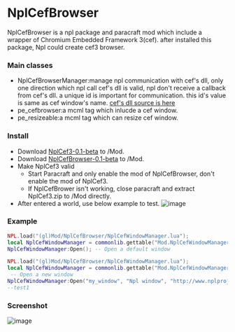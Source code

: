 # NplCefBrowser
NplCefBrowser is a npl package and paracraft mod which include a wrapper of Chromium Embedded Framework 3(cef). after installed this package, Npl could create cef3 browser.
### Main classes
- NplCefBrowserManager:manage npl communication with cef's dll, only one direction which npl call cef's dll is valid,
					   npl don't receive a callback from cef's dll. a unique id is important for communication. this id's value is same as cef window's name.
					   [cef's dll source is here](https://github.com/tatfook/NplCefBrowserDev)
- pe_cefbrowser:a mcml tag which inlucde a cef window.
- pe_resizeable:a mcml tag which can resize cef window.

### Install
- Download [NplCef3-0.1-beta](https://github.com/NPLPackages/NplCef3/releases/download/0.1-beta/NplCef3.zip) to /Mod.
- Download [NplCefBrowser-0.1-beta](https://github.com/NPLPackages/NplCefBrowser/releases/download/0.1-beta/NplCefBrowser.zip) to /Mod.
- Make NplCef3 valid
  - Start Paracraft and only enable the mod of NplCefBrowser, don't enable the mod of NplCef3.
  - If NplCefBrower isn't working, close paracraft and extract NplCef3.zip to /Mod directly. 
- After entered a world, use below example to test.
![image](https://cloud.githubusercontent.com/assets/5885941/22096783/6d7f80a0-de58-11e6-86f5-e4f03fb56518.png)

### Example
```lua
NPL.load("(gl)Mod/NplCefBrowser/NplCefWindowManager.lua");
local NplCefWindowManager = commonlib.gettable("Mod.NplCefWindowManager");
NplCefWindowManager:Open(); -- Open a default window
```
```lua
NPL.load("(gl)Mod/NplCefBrowser/NplCefWindowManager.lua");
local NplCefWindowManager = commonlib.gettable("Mod.NplCefWindowManager");
 -- Open a new window
NplCefWindowManager:Open("my_window", "Npl window", "http://www.nplproject.com/", "_lt", 100, 100, 800, 560);
--test1
```
### Screenshot
![image](https://cloud.githubusercontent.com/assets/5885941/21758468/168ddc44-d677-11e6-865f-412783282bae.png)

